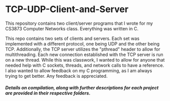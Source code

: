 # TCP-UDP-Client-and-Server
This repository contains two client/server programs that I wrote for my CS3873 Computer Networks class. Everything was written in C.

This repo contains two sets of clients and servers. Each set was implemented with a different protocol, one being UDP and the other being TCP.
Additionally, the TCP server utilizes the "pthread" header to allow for multithreading. Each new connection established with the TCP
server is run on a new thread. While this was classwork, I wanted to allow for anyone that needed help with C sockets, threads, and network calls
to have a reference. I also wanted to allow feedback on my C programming, as I am always trying to get better. Any feedback is appreciated.

##### Details on compilation, along with further descriptions for each project are provided in their respective folders.